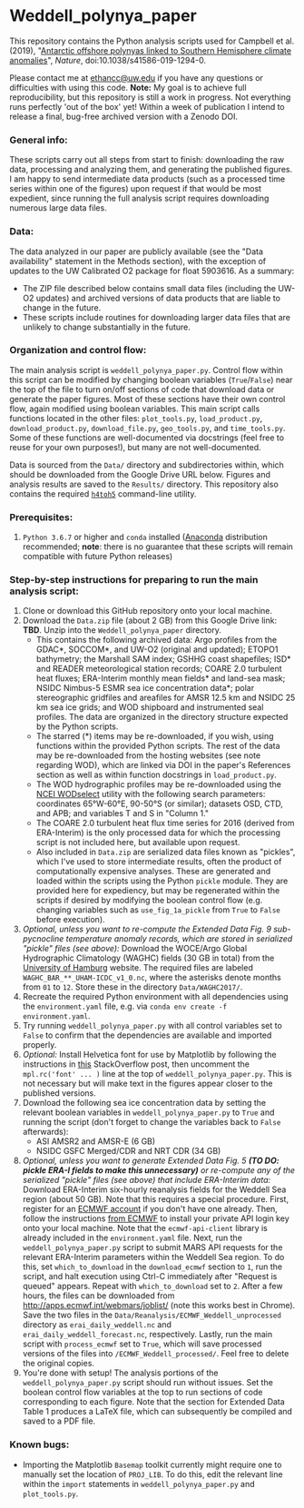 # Weddell_polynya_paper

This repository contains the Python analysis scripts used for Campbell et al. (2019), "[Antarctic offshore polynyas linked to Southern Hemisphere climate anomalies](https://www.nature.com/articles/s41586-019-1294-0)", *Nature*, doi:10.1038/s41586-019-1294-0.

Please contact me at [ethancc@uw.edu](mailto:ethancc@uw.edu) if you have any questions or difficulties with using this code. **Note:** My goal is to achieve full reproducibility, but this repository is still a work in progress. Not everything runs perfectly 'out of the box' yet! Within a week of publication I intend to release a final, bug-free archived version with a Zenodo DOI.

### General info:
These scripts carry out all steps from start to finish: downloading the raw data, processing and analyzing them, and generating the published figures. I am happy to send intermediate data products (such as a processed time series within one of the figures) upon request if that would be most expedient, since running the full analysis script requires downloading numerous large data files.

### Data:
The data analyzed in our paper are publicly available (see the "Data availability" statement in the Methods section), with the exception of updates to the UW Calibrated O2 package for float 5903616. As a summary:
- The ZIP file described below contains small data files (including the UW-O2 updates) and archived versions of data products that are liable to change in the future.
- These scripts include routines for downloading larger data files that are unlikely to change substantially in the future.

### Organization and control flow:
The main analysis script is `weddell_polynya_paper.py`. Control flow within this script can be modified by changing boolean variables (`True`/`False`) near the top of the file to turn on/off sections of code that download data or generate the paper figures. Most of these sections have their own control flow, again modified using boolean variables. This main script calls functions located in the other files: `plot_tools.py`, `load_product.py`, `download_product.py`, `download_file.py`, `geo_tools.py`, and `time_tools.py`. Some of these functions are well-documented via docstrings (feel free to reuse for your own purposes!), but many are not well-documented.

Data is sourced from the `Data/` directory and subdirectories within, which should be downloaded from the Google Drive URL below. Figures and analysis results are saved to the `Results/` directory. This repository also contains the required [`h4toh5`](https://support.hdfgroup.org/products/hdf5_tools/h4toh5/) command-line utility.

### Prerequisites:
1. `Python 3.6.7` or higher and `conda` installed ([Anaconda](https://www.anaconda.com/distribution/) distribution recommended; **note**: there is no guarantee that these scripts will remain compatible with future Python releases)

### Step-by-step instructions for preparing to run the main analysis script:
1. Clone or download this GitHub repository onto your local machine.
2. Download the `Data.zip` file (about 2 GB) from this Google Drive link: **TBD**. Unzip into the `Weddell_polynya_paper` directory.
    - This contains the following archived data: Argo profiles from the GDAC\*, SOCCOM\*, and UW-O2 (original and updated); ETOPO1 bathymetry; the Marshall SAM index; GSHHG coast shapefiles; ISD\* and READER meteorological station records; COARE 2.0 turbulent heat fluxes; ERA-Interim monthly mean fields\* and land-sea mask; NSIDC Nimbus-5 ESMR sea ice concentration data\*; polar stereographic gridfiles and areafiles for AMSR 12.5 km and NSIDC 25 km sea ice grids; and WOD shipboard and instrumented seal profiles. The data are organized in the directory structure expected by the Python scripts.
    - The starred (\*) items may be re-downloaded, if you wish, using functions within the provided Python scripts. The rest of the data may be re-downloaded from the hosting websites (see note regarding WOD), which are linked via DOI in the paper's References section as well as within function docstrings in `load_product.py`.
    - The WOD hydrographic profiles may be re-downloaded using the [NCEI WODselect](https://www.nodc.noaa.gov/OC5/SELECT/dbsearch/dbsearch.html) utility with the following search parameters: coordinates 65°W-60°E, 90-50°S (or similar); datasets OSD, CTD, and APB; and variables T and S in "Column 1."
    - The COARE 2.0 turbulent heat flux time series for 2016 (derived from ERA-Interim) is the only processed data for which the processing script is not included here, but available upon request.
    - Also included in `Data.zip` are serialized data files known as "pickles", which I've used to store intermediate results, often the product of computationally expensive analyses. These are generated and loaded within the scripts using the Python `pickle` module. They are provided here for expediency, but may be regenerated within the scripts if desired by modifying the boolean control flow (e.g. changing variables such as `use_fig_1a_pickle` from `True` to `False` before execution).
3. *Optional, unless you want to re-compute the Extended Data Fig. 9 sub-pycnocline temperature anomaly records, which are stored in serialized "pickle" files (see above):* Download the WOCE/Argo Global Hydrographic Climatology (WAGHC) fields (30 GB in total) from the [University of Hamburg](http://icdc.cen.uni-hamburg.de/1/daten/ocean/waghc/) website. The required files are labeled `WAGHC_BAR_**_UHAM-ICDC_v1_0.nc`, where the asterisks denote months from `01` to `12`. Store these in the directory `Data/WAGHC2017/`.
4. Recreate the required Python environment with all dependencies using the `environment.yaml` file, e.g. via `conda env create -f environment.yaml`.
5. Try running `weddell_polynya_paper.py` with all control variables set to `False` to confirm that the dependencies are available and imported properly.
6. *Optional:* Install Helvetica font for use by Matplotlib by following the instructions in [this](https://stackoverflow.com/questions/3176350/cannot-change-font-to-helvetica-in-matplotlib-in-python-on-mac-os-x-10-6) StackOverflow post, then uncomment the `mpl.rc('font' ... )` line at the top of `weddell_polynya_paper.py`. This is not necessary but will make text in the figures appear closer to the published versions.
7. Download the following sea ice concentration data by setting the relevant boolean variables in `weddell_polynya_paper.py` to `True` and running the script (don't forget to change the variables back to `False` afterwards):
    - ASI AMSR2 and AMSR-E (6 GB)
    - NSIDC GSFC Merged/CDR and NRT CDR (34 GB)
8. *Optional, unless you want to generate Extended Data Fig. 5 **(TO DO: pickle ERA-I fields to make this unnecessary)** or re-compute any of the serialized "pickle" files (see above) that include ERA-Interim data:* Download ERA-Interim six-hourly reanalysis fields for the Weddell Sea region (about 50 GB). Note that this requires a special procedure. First, register for an [ECMWF account](https://apps.ecmwf.int/registration/) if you don't have one already. Then, follow the instructions [from ECMWF](https://confluence.ecmwf.int/display/WEBAPI/Access+ECMWF+Public+Datasets) to install your private API login key onto your local machine. Note that the `ecmwf-api-client` library is already included in the `environment.yaml` file. Next, run the `weddell_polynya_paper.py` script to submit MARS API requests for the relevant ERA-Interim parameters within the Weddell Sea region. To do this, set `which_to_download` in the `download_ecmwf` section to `1`, run the script, and halt execution using Ctrl-C immediately after "Request is queued" appears. Repeat with `which_to_download` set to `2`. After a few hours, the files can be downloaded from http://apps.ecmwf.int/webmars/joblist/ (note this works best in Chrome). Save the two files in the `Data/Reanalysis/ECMWF_Weddell_unprocessed` directory as `erai_daily_weddell.nc` and `erai_daily_weddell_forecast.nc`, respectively. Lastly, run the main script with `process_ecmwf` set to `True`, which will save processed versions of the files into `/ECMWF_Weddell_processed/`. Feel free to delete the original copies.
9. You're done with setup! The analysis portions of the `weddell_polynya_paper.py` script should run without issues. Set the boolean control flow variables at the top to run sections of code corresponding to each figure. Note that the section for Extended Data Table 1 produces a LaTeX file, which can subsequently be compiled and saved to a PDF file.

### Known bugs:
* Importing the Matplotlib `Basemap` toolkit currently might require one to manually set the location of `PROJ_LIB`. To do this, edit the relevant line within the `import` statements in `weddell_polynya_paper.py` and `plot_tools.py`.
